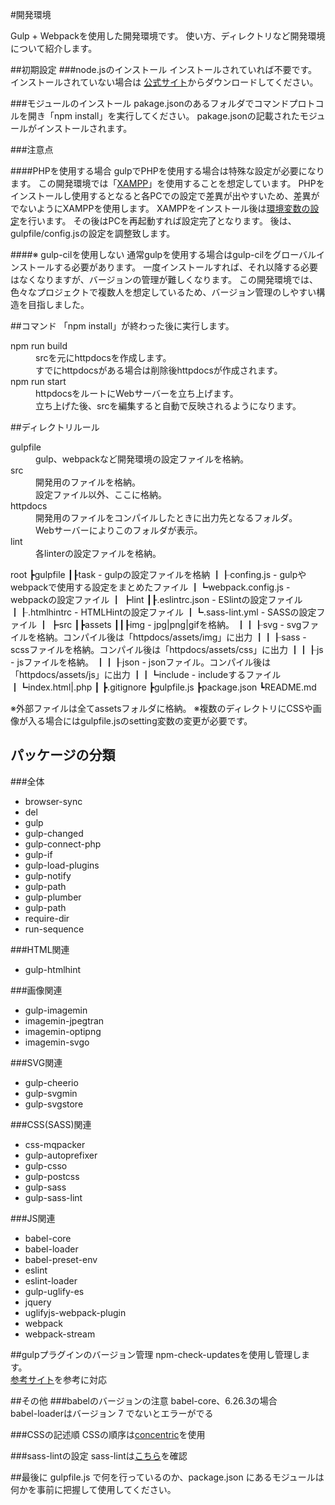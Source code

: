 #開発環境

Gulp + Webpackを使用した開発環境です。
使い方、ディレクトリなど開発環境について紹介します。

##初期設定
###node.jsのインストール
インストールされていれば不要です。
インストールされていない場合は <a href="https://nodejs.org/ja/" target="_blank">公式サイト</a>からダウンロードしてください。

###モジュールのインストール
pakage.jsonのあるフォルダでコマンドプロトコルを開き「npm install」を実行してください。
pakage.jsonの記載されたモジュールがインストールされます。

###注意点

####PHPを使用する場合
gulpでPHPを使用する場合は特殊な設定が必要になります。
この開発環境では「<a href="https://www.apachefriends.org/jp/index.html" target="_blank">XAMPP</a>」を使用することを想定しています。
PHPをインストールし使用するとなると各PCでの設定で差異が出やすいため、差異がでないようにXAMPPを使用します。
XAMPPをインストール後は<a href="https://pc-karuma.net/xampp-php-path/" target="_blank">環境変数の設定</a>を行います。
その後はPCを再起動すれば設定完了となります。
後は、gulpfile/config.jsの設定を調整致します。

####※ gulp-cilを使用しない
通常gulpを使用する場合はgulp-cilをグローバルインストールする必要があります。
一度インストールすれば、それ以降する必要はなくなりますが、バージョンの管理が難しくなります。
この開発環境では、色々なプロジェクトで複数人を想定しているため、バージョン管理のしやすい構造を目指しました。

##コマンド
「npm install」が終わった後に実行します。

<dl>
<dt>npm run build</dt>
<dd>srcを元にhttpdocsを作成します。<br>すでにhttpdocsがある場合は削除後httpdocsが作成されます。</dd>

<dt>npm run start</dt>
<dd>httpdocsをルートにWebサーバーを立ち上げます。<br>立ち上げた後、srcを編集すると自動で反映されるようになります。</dd>
</dl>

##ディレクトリルール
<dl>
<dt>gulpfile</dt>
<dd>gulp、webpackなど開発環境の設定ファイルを格納。</dd>

<dt>src</dt>
<dd>開発用のファイルを格納。<br>設定ファイル以外、ここに格納。</dd>

<dt>httpdocs</dt>
<dd>開発用のファイルをコンパイルしたときに出力先となるフォルダ。<br>Webサーバーによりこのフォルダが表示。</dd>

<dt>lint</dt>
<dd>各linterの設定ファイルを格納。</dd>
</dl>

root
┣gulpfile
┃┠task              - gulpの設定ファイルを格納
┃┠confing.js        - gulpやwebpackで使用する設定をまとめたファイル
┃┗webpack.config.js - webpackの設定ファイル
┃
┣lint
┃┠.eslintrc.json - ESlintの設定ファイル
┃┠.htmlhintrc    - HTMLHintの設定ファイル
┃┗.sass-lint.yml - SASSの設定ファイル
┃
┣src
┃┣assets
┃┃┠img     - jpg|png|gifを格納。
┃┃┠svg     - svgファイルを格納。コンパイル後は「httpdocs/assets/img」に出力
┃┃┠sass    - scssファイルを格納。コンパイル後は「httpdocs/assets/css」に出力
┃┃┠js      - jsファイルを格納。
┃┃┠json    - jsonファイル。コンパイル後は「httpdocs/assets/js」に出力
┃┃┗include - includeするファイル
┃┗index.html|.php
┃
┣.gitignore
┣gulpfile.js
┣package.json
┗README.md

※外部ファイルは全てassetsフォルダに格納。
※複数のディレクトリにCSSや画像が入る場合にはgulpfile.jsのsetting変数の変更が必要です。

## パッケージの分類
###全体
- browser-sync
- del
- gulp
- gulp-changed
- gulp-connect-php
- gulp-if
- gulp-load-plugins
- gulp-notify
- gulp-path
- gulp-plumber
- gulp-path
- require-dir
- run-sequence

###HTML関連
- gulp-htmlhint

###画像関連
- gulp-imagemin
- imagemin-jpegtran
- imagemin-optipng
- imagemin-svgo

###SVG関連
- gulp-cheerio
- gulp-svgmin
- gulp-svgstore

###CSS(SASS)関連
- css-mqpacker
- gulp-autoprefixer
- gulp-csso
- gulp-postcss
- gulp-sass
- gulp-sass-lint

###JS関連
- babel-core
- babel-loader
- babel-preset-env
- eslint
- eslint-loader
- gulp-uglify-es
- jquery
- uglifyjs-webpack-plugin
- webpack
- webpack-stream

##gulpプラグインのバージョン管理
npm-check-updatesを使用し管理します。<br>
<a href="http://tacamy.hatenablog.com/entry/2016/08/10/193603" target="_blank">参考サイト</a>を参考に対応

##その他
###babelのバージョンの注意
babel-core、6.26.3の場合<br>
babel-loaderはバージョン 7 でないとエラーがでる

###CSSの記述順
CSSの順序は<a href="https://github.com/sasstools/sass-lint/blob/develop/lib/config/property-sort-orders/concentric.yml" target="_blank">concentric</a>を使用

###sass-lintの設定
sass-lintは<a href="https://github.com/sasstools/sass-lint/tree/develop/docs/rules" target="_blank">こちら</a>を確認

##最後に
gulpfile.js で何を行っているのか、package.json にあるモジュールは何かを事前に把握して使用してください。
